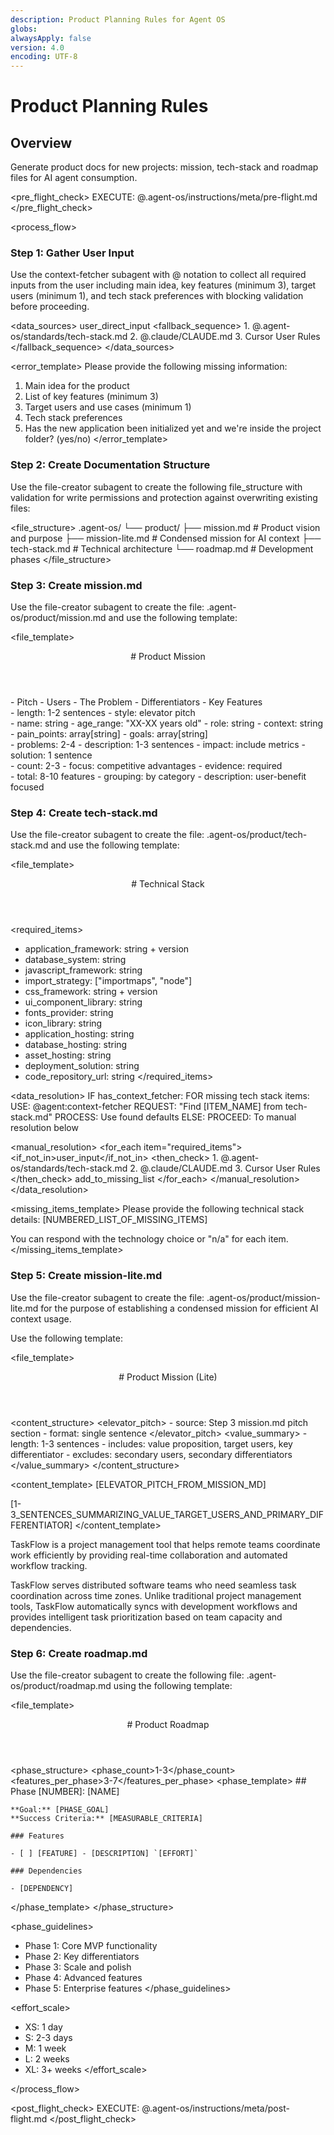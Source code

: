 ```yaml
---
description: Product Planning Rules for Agent OS
globs:
alwaysApply: false
version: 4.0
encoding: UTF-8
---
```


# Product Planning Rules

## Overview

Generate product docs for new projects: mission, tech-stack and roadmap files
for AI agent consumption.

<pre_flight_check> EXECUTE: @.agent-os/instructions/meta/pre-flight.md
</pre_flight_check>

<process_flow>

<step number="1" subagent="context-fetcher" name="gather_user_input">

### Step 1: Gather User Input

Use the context-fetcher subagent with @ notation to collect all required inputs
from the user including main idea, key features (minimum 3), target users
(minimum 1), and tech stack preferences with blocking validation before
proceeding.

<data_sources> <primary>user_direct_input</primary> <fallback_sequence> 1.
@.agent-os/standards/tech-stack.md 2. @.claude/CLAUDE.md 3. Cursor User Rules
</fallback_sequence> </data_sources>

<error_template> Please provide the following missing information:

1. Main idea for the product
2. List of key features (minimum 3)
3. Target users and use cases (minimum 1)
4. Tech stack preferences
5. Has the new application been initialized yet and we're inside the project
   folder? (yes/no) </error_template>

</step>

<step number="2" subagent="file-creator" name="create_documentation_structure">

### Step 2: Create Documentation Structure

Use the file-creator subagent to create the following file_structure with
validation for write permissions and protection against overwriting existing
files:

<file_structure> .agent-os/ └── product/ ├── mission.md # Product vision and
purpose ├── mission-lite.md # Condensed mission for AI context ├──
tech-stack.md # Technical architecture └── roadmap.md # Development phases
</file_structure>

</step>

<step number="3" subagent="file-creator" name="create_mission_md">

### Step 3: Create mission.md

Use the file-creator subagent to create the file: .agent-os/product/mission.md
and use the following template:

<file_template>

  <header>
    # Product Mission
  </header>
  <required_sections>
    - Pitch
    - Users
    - The Problem
    - Differentiators
    - Key Features
  </required_sections>
</file_template>

<section name="pitch">
  <template>
    ## Pitch

    [PRODUCT_NAME] is a [PRODUCT_TYPE] that helps [TARGET_USERS] [SOLVE_PROBLEM] by providing [KEY_VALUE_PROPOSITION].

  </template>
  <constraints>
    - length: 1-2 sentences
    - style: elevator pitch
  </constraints>
</section>

<section name="users">
  <template>
    ## Users

    ### Primary Customers

    - [CUSTOMER_SEGMENT_1]: [DESCRIPTION]
    - [CUSTOMER_SEGMENT_2]: [DESCRIPTION]

    ### User Personas

    **[USER_TYPE]** ([AGE_RANGE])
    - **Role:** [JOB_TITLE]
    - **Context:** [BUSINESS_CONTEXT]
    - **Pain Points:** [PAIN_POINT_1], [PAIN_POINT_2]
    - **Goals:** [GOAL_1], [GOAL_2]

  </template>
  <schema>
    - name: string
    - age_range: "XX-XX years old"
    - role: string
    - context: string
    - pain_points: array[string]
    - goals: array[string]
  </schema>
</section>

<section name="problem">
  <template>
    ## The Problem

    ### [PROBLEM_TITLE]

    [PROBLEM_DESCRIPTION]. [QUANTIFIABLE_IMPACT].

    **Our Solution:** [SOLUTION_DESCRIPTION]

  </template>
  <constraints>
    - problems: 2-4
    - description: 1-3 sentences
    - impact: include metrics
    - solution: 1 sentence
  </constraints>
</section>

<section name="differentiators">
  <template>
    ## Differentiators

    ### [DIFFERENTIATOR_TITLE]

    Unlike [COMPETITOR_OR_ALTERNATIVE], we provide [SPECIFIC_ADVANTAGE]. This results in [MEASURABLE_BENEFIT].

  </template>
  <constraints>
    - count: 2-3
    - focus: competitive advantages
    - evidence: required
  </constraints>
</section>

<section name="features">
  <template>
    ## Key Features

    ### Core Features

    - **[FEATURE_NAME]:** [USER_BENEFIT_DESCRIPTION]

    ### Collaboration Features

    - **[FEATURE_NAME]:** [USER_BENEFIT_DESCRIPTION]

  </template>
  <constraints>
    - total: 8-10 features
    - grouping: by category
    - description: user-benefit focused
  </constraints>
</section>

</step>

<step number="4" subagent="file-creator" name="create_tech_stack_md">

### Step 4: Create tech-stack.md

Use the file-creator subagent to create the file:
.agent-os/product/tech-stack.md and use the following template:

<file_template>

  <header>
    # Technical Stack
  </header>
</file_template>

<required_items>

- application_framework: string + version
- database_system: string
- javascript_framework: string
- import_strategy: ["importmaps", "node"]
- css_framework: string + version
- ui_component_library: string
- fonts_provider: string
- icon_library: string
- application_hosting: string
- database_hosting: string
- asset_hosting: string
- deployment_solution: string
- code_repository_url: string </required_items>

<data_resolution> IF has_context_fetcher: FOR missing tech stack items: USE:
@agent:context-fetcher REQUEST: "Find [ITEM_NAME] from tech-stack.md" PROCESS:
Use found defaults ELSE: PROCEED: To manual resolution below

<manual_resolution> <for_each item="required_items">
<if_not_in>user_input</if_not_in> <then_check> 1.
@.agent-os/standards/tech-stack.md 2. @.claude/CLAUDE.md 3. Cursor User Rules
</then_check> <else>add_to_missing_list</else> </for_each> </manual_resolution>
</data_resolution>

<missing_items_template> Please provide the following technical stack details:
[NUMBERED_LIST_OF_MISSING_ITEMS]

You can respond with the technology choice or "n/a" for each item.
</missing_items_template>

</step>

<step number="5" subagent="file-creator" name="create_mission_lite_md">

### Step 5: Create mission-lite.md

Use the file-creator subagent to create the file:
.agent-os/product/mission-lite.md for the purpose of establishing a condensed
mission for efficient AI context usage.

Use the following template:

<file_template>

  <header>
    # Product Mission (Lite)
  </header>
</file_template>

<content_structure> <elevator_pitch> - source: Step 3 mission.md pitch section -
format: single sentence </elevator_pitch> <value_summary> - length: 1-3
sentences - includes: value proposition, target users, key differentiator -
excludes: secondary users, secondary differentiators </value_summary>
</content_structure>

<content_template> [ELEVATOR_PITCH_FROM_MISSION_MD]

[1-3_SENTENCES_SUMMARIZING_VALUE_TARGET_USERS_AND_PRIMARY_DIFFERENTIATOR]
</content_template>

<example>
  TaskFlow is a project management tool that helps remote teams coordinate work efficiently by providing real-time collaboration and automated workflow tracking.

TaskFlow serves distributed software teams who need seamless task coordination
across time zones. Unlike traditional project management tools, TaskFlow
automatically syncs with development workflows and provides intelligent task
prioritization based on team capacity and dependencies. </example>

</step>

<step number="6" subagent="file-creator" name="create_roadmap_md">

### Step 6: Create roadmap.md

Use the file-creator subagent to create the following file:
.agent-os/product/roadmap.md using the following template:

<file_template>

  <header>
    # Product Roadmap
  </header>
</file_template>

<phase_structure> <phase_count>1-3</phase_count>
<features_per_phase>3-7</features_per_phase> <phase_template> ## Phase [NUMBER]:
[NAME]

    **Goal:** [PHASE_GOAL]
    **Success Criteria:** [MEASURABLE_CRITERIA]

    ### Features

    - [ ] [FEATURE] - [DESCRIPTION] `[EFFORT]`

    ### Dependencies

    - [DEPENDENCY]

</phase_template> </phase_structure>

<phase_guidelines>

- Phase 1: Core MVP functionality
- Phase 2: Key differentiators
- Phase 3: Scale and polish
- Phase 4: Advanced features
- Phase 5: Enterprise features </phase_guidelines>

<effort_scale>

- XS: 1 day
- S: 2-3 days
- M: 1 week
- L: 2 weeks
- XL: 3+ weeks </effort_scale>

</step>

</process_flow>

<post_flight_check> EXECUTE: @.agent-os/instructions/meta/post-flight.md
</post_flight_check>
